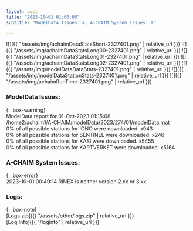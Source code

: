 ```yaml
---
layout: post
title: "2023-10-01 01:00:00"
subtitle: "ModelData Issues: 4; A-CHAIM System Issues: 1"

---
```


![]({{ "/assets/img/achaimDataStatsShort-2327401.png" | relative_url }})
![]({{ "/assets/img/achaimDataStatsLong00-2327401.png" | relative_url }})
![]({{ "/assets/img/achaimDataStatsLong01-2327401.png" | relative_url }})
![]({{ "/assets/img/achaimDataStatsLong02-2327401.png" | relative_url }})
![]({{ "/assets/img/modelDataDataStats-2327401.png" | relative_url }})
![]({{ "/assets/img/modelDataStationStats-2327401.png" | relative_url }})
![]({{ "/assets/img/achaimRunTime-2327401.png" | relative_url }})


### ModelData Issues:  
  
{: .box-warning}  
 ModelData report for 01-Oct-2023 01:15:08   
 /home2/achaim1/A-CHAIM/modelData/2023/274/01/modelData.mat   
 0% of all possible stations for IONO were downloaded. x943   
 0% of all possible stations for SENTINEL were downloaded. x246   
 0% of all possible stations for KASI were downloaded. x5455   
 0% of all possible stations for KARTVERKET were downloaded. x5164   
  
### A-CHAIM System Issues:  
  
{: .box-error}  
2023-10-01 00:49:14 RINEX is neither version 2.xx or 3.xx  

### Logs:  
  
{: .box-note}  
[Logs.zip]({{ "/assets/other/logs.zip" | relative_url }})  
[Log Info]({{ "/logInfo" | relative_url }})  
